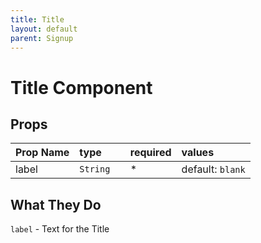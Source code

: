 ```yaml
---
title: Title
layout: default
parent: Signup
---
```


# Title Component

## Props 

| Prop Name       | type       | required | values                                    |
|:----------------|:-----------|:---------|:------------------------------------------|
| label           | `String  ` |*         | default: `blank`                          |


## What They Do

`label` - Text for the Title
